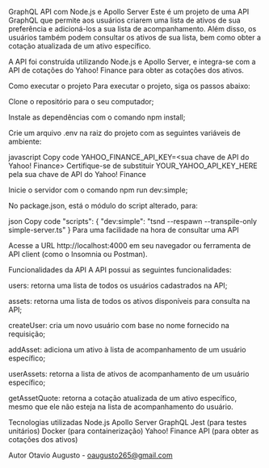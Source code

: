 GraphQL API com Node.js e Apollo Server
Este é um projeto de uma API GraphQL que permite aos usuários criarem uma lista de ativos de sua preferência e adicioná-los a sua lista de acompanhamento. Além disso, os usuários também podem consultar os ativos de sua lista, bem como obter a cotação atualizada de um ativo específico.

A API foi construída utilizando Node.js e Apollo Server, e integra-se com a API de cotações do Yahoo! Finance para obter as cotações dos ativos.

Como executar o projeto
Para executar o projeto, siga os passos abaixo:

Clone o repositório para o seu computador;

Instale as dependências com o comando npm install;

Crie um arquivo .env na raiz do projeto com as seguintes variáveis de ambiente:

javascript
Copy code
YAHOO_FINANCE_API_KEY=<sua chave de API do Yahoo! Finance>
Certifique-se de substituir YOUR_YAHOO_API_KEY_HERE pela sua chave de API do Yahoo! Finance

Inicie o servidor com o comando npm run dev:simple;

No package.json, está o módulo do script alterado, para:

json
Copy code
"scripts": {
  "dev:simple": "tsnd --respawn --transpile-only simple-server.ts"
}
Para uma facilidade na hora de consultar uma API

Acesse a URL http://localhost:4000 em seu navegador ou ferramenta de API client (como o Insomnia ou Postman).

Funcionalidades da API
A API possui as seguintes funcionalidades:

users: retorna uma lista de todos os usuários cadastrados na API;

assets: retorna uma lista de todos os ativos disponíveis para consulta na API;

createUser: cria um novo usuário com base no nome fornecido na requisição;

addAsset: adiciona um ativo à lista de acompanhamento de um usuário específico;

userAssets: retorna a lista de ativos de acompanhamento de um usuário específico;

getAssetQuote: retorna a cotação atualizada de um ativo específico, mesmo que ele não esteja na lista de acompanhamento do usuário.

Tecnologias utilizadas
Node.js
Apollo Server
GraphQL
Jest (para testes unitários)
Docker (para containerização)
Yahoo! Finance API (para obter as cotações dos ativos)

Autor
Otavio Augusto - oaugusto265@gmail.com


